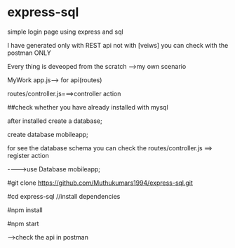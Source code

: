 # express-sql

simple login page using express and sql 

I have generated  only with REST api not with [veiws] you can check with the postman ONLY 

Every thing is deveoped from the scratch -->my own scenario

MyWork 
app.js--> for api(routes)

routes/controller.js===>controller action 

##check whether you have already installed with mysql  

after installed create a database;

create database mobileapp;

for see the database schema you can check the routes/controller.js ==> register action

---->use Database mobileapp;

#git clone https://github.com/Muthukumars1994/express-sql.git

#cd express-sql
//install dependencies

#npm install


#npm start

-->check the api in  postman
